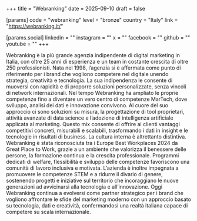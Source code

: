 +++
title = "Webranking"
date = 2025-09-10
draft = false

[params]
code = "webranking"
level = "bronze"
country = "Italy"
link = "https://webranking.it/"

[params.social]
linkedin = ""
instagram = ""
x = ""
facebook = ""
github = ""
youtube = ""
+++

Webranking è la più grande agenzia indipendente di digital marketing in Italia, con oltre 25 anni di esperienza e un team in costante crescita di oltre 250 professionisti.
Nata nel 1998, l’agenzia si è affermata come punto di riferimento per i brand che vogliono competere nel digitale unendo strategia, creatività e tecnologia. La sua indipendenza le consente di muoversi con rapidità e di proporre soluzioni personalizzate, senza vincoli di network internazionali.
Nel tempo Webranking ha ampliato le proprie competenze fino a diventare un vero centro di competenze MarTech, dove sviluppo, analisi dei dati e innovazione convivono. Al cuore del suo approccio ci sono soluzioni su misura, la progettazione di tool proprietari, attività avanzate di data science e l’adozione di intelligenza artificiale applicata al marketing. Questo mix consente di offrire ai clienti vantaggi competitivi concreti, misurabili e scalabili, trasformando i dati in insight e le tecnologie in risultati di business.
La cultura interna è altrettanto distintiva. Webranking è stata riconosciuta tra i Europe Best Workplaces 2024 da Great Place to Work, grazie a un ambiente che valorizza il benessere delle persone, la formazione continua e la crescita professionale. Programmi dedicati di welfare, flessibilità e sviluppo delle competenze favoriscono una comunità di lavoro inclusiva e motivata.
L’azienda è inoltre impegnata a promuovere le competenze STEM e a ridurre il divario di genere, sostenendo progetti e iniziative sul territorio che incoraggiano le nuove generazioni ad avvicinarsi alla tecnologia e all’innovazione.
Oggi Webranking continua a evolversi come partner strategico per i brand che vogliono affrontare le sfide del marketing moderno con un approccio basato su tecnologia, dati e creatività, confermandosi una realtà italiana capace di competere su scala internazionale.